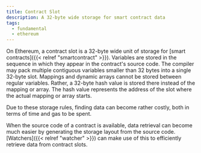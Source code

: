```yaml
---
title: Contract Slot
description: A 32-byte wide storage for smart contract data
tags:
  - fundamental
  - ethereum
---
```


On Ethereum, a contract slot is a 32-byte wide unit of storage for [smart contracts]({{< relref "smartcontract" >}}). Variables are stored in the sequence in which they appear in the contract's source code. The compiler may pack multiple contiguous variables smaller than 32 bytes into a single 32-byte slot. Mappings and dynamic arrays cannot be stored between regular variables. Rather, a 32-byte hash value is stored there instead of the mapping or array. The hash value represents the address of the slot where the actual mapping or array starts.

Due to these storage rules, finding data can become rather costly, both in terms of time and gas to be spent. 

When the source code of a contract is available, data retrieval can become much easier by generating the storage layout from the source code. [Watchers]({{< relref "watcher" >}}) can make use of this to efficiently retrieve data from contract slots.

